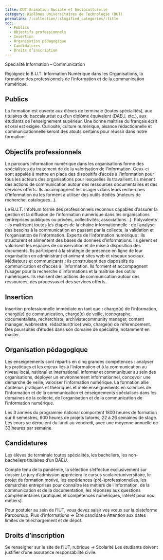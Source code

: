 ```yaml
---
title: DUT Animation Sociale et Socioculturelle
category: Diplômes Universitaires de Technologie (DUT)
permalink: /:collection/:slugified_categories/:title
toc:
  - Publics
  - Objectifs professionnels
  - Insertion
  - Organisation pédagogique
  - Candidatures
  - Droits d’inscription
---
```

Spécialité Information – Communication

Rejoignez le B.U.T. Information Numérique dans les Organisations, la formation des professionnels de l’information et de la communication numérique.

## Publics
La formation est ouverte aux élèves de terminale (toutes spécialités), aux titulaires du baccalauréat ou d’un diplôme équivalent (DAEU, etc.), aux étudiants de l’enseignement supérieur.
Une bonne maîtrise du français écrit et oral est exigée. Curiosité, culture numérique, aisance rédactionnelle et communicationnelle seront des atouts certains pour réussir dans notre formation.

## Objectifs professionnels
Le parcours Information numérique dans les organisations forme des spécialistes du traitement de de la valorisation de l’information. Ceux-ci sont appelés à mettre en place des dispositifs d’accès à l’information pour tous les acteurs des organisations pour lesquelles ils travaillent. Ils mènent des actions de communication autour des ressources documentaires et des services offerts. Ils accompagnent les usagers dans leurs recherches d’information ou les forment à utiliser des outils dédiés (moteurs de recherche, catalogues…).

Le B.U.T. InfoNum forme des professionnels reconnus capables d’assurer la gestion et la diffusion de l’information numérique dans les organisations (entreprises publiques ou privées, collectivités, associations…).
Polyvalents : ils maîtrisent toutes les étapes de la chaîne informationnelle : de l’analyse des besoins à la communication en passant par la collecte, la validation et l’organisation de l’information.
Experts de l’information numérique : ils structurent et alimentent des bases de données d’informations. Ils gèrent et valorisent les espaces de conservation et de mise à disposition des documents. Ils participent à la stratégie de présence en ligne de leur organisation en administrant et animant sites web et réseaux sociaux.
Médiateurs et communicants : ils construisent des dispositifs de communication et d’accès à l’information. Ils forment et accompagnent l’usager pour la recherche d’informations et la maîtrise des outils numériques. Ils réalisent des actions de communication autour des ressources, des processus et des services offerts.

## Insertion
Insertion professionnelle immédiate en tant que : chargé(e) de l’information, chargé(e) de communication, chargé(e) de veille, iconographe, documentaliste, recherchiste, archivistecommunity manager, content manager, webmestre, rédacteur(trice) web, chargé(e) de référencement.
Des poursuites d’études dans son domaine de spécialité, notamment en master.

## Organisation pédagogique
Les enseignements sont répartis en cinq grandes compétences :
analyser les pratiques et les enjeux liés à l’information et à la communication au niveau local, national et international.
informer et communiquer au sein des organisations,
déployer un environnement informationnel,
concevoir une démarche de veille,
valoriser l’information numérique.
La formation allie contenus pratiques et théoriques et mêle enseignements en sciences de l’information et de la communication et enseignements spécialisés dans les domaines de la collecte, de l’organisation et de la communication de l’information numérique.

Les 3 années du programme national comportent 1800 heures de formation sur 6 semestres, 600 heures de projets tutorés, 22 à 26 semaines de stage. Les cours se déroulent du lundi au vendredi, avec une moyenne annuelle de 33 heures par semaine.

## Candidatures
Les élèves de terminale toutes spécialités, les bacheliers, les non-bacheliers titulaires d’un DAEU.

Compte tenu de la pandémie, la sélection s’effectue exclusivement sur dossier.Le jury d’admission appréciera le cursus scolaire/universitaire, le projet de formation motivé, les expériences (pré-)professionnelles, les démarches entreprises pour connaître les métiers de l’information, de la communication et de la documentation, les réponses aux questions complémentaires (pratiques et compétences numériques, intérêt pour nos métiers).

Pour postuler au sein de l’IUT, vous devez saisir vos vœux sur la plateforme Parcoursup.
Plus d’informations → Être candidat·e
Attention aux dates limites de téléchargement et de dépôt.

## Droits d’inscription
Se renseigner sur le site de l’IUT, rubrique → Scolarité
Les étudiants doivent justifier d’une assurance responsabilité civile.
